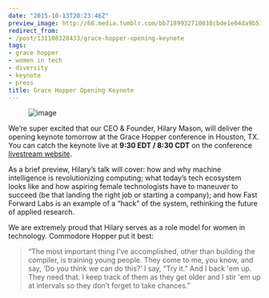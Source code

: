 ```yaml
---
date: "2015-10-13T20:23:46Z"
preview_image: http://68.media.tumblr.com/bb7189932710038cbde1e04da9b51eeb/tumblr_inline_nw6da4Gppo1ta78fg_540.jpg
redirect_from:
- /post/131108328433/grace-hopper-opening-keynote
tags:
- grace hopper
- women in tech
- diversity
- keynote
- press
title: Grace Hopper Opening Keynote
---
```


<figure data-orig-width="800" data-orig-height="533" class="tmblr-full"><img src="http://68.media.tumblr.com/bb7189932710038cbde1e04da9b51eeb/tumblr_inline_nw6da4Gppo1ta78fg_540.jpg" alt="image" data-orig-width="800" data-orig-height="533"/></figure><p>We’re super excited that our CEO &amp; Founder, Hilary Mason, will deliver the opening keynote tomorrow at the Grace Hopper conference in Houston, TX. You can catch the keynote live at <b>9:30 EDT / 8:30 CDT</b> on the conference <a href="http://gracehopper.anitaborg.org/conference-overview/livestream-schedule-2015/wednesday-livestream-2015/">livestream website</a>. </p><p>As a brief preview, Hilary’s talk will cover: how and why machine intelligence is revolutionizing computing; what today’s tech ecosystem looks like and how aspiring female technologists have to maneuver to succeed (be that landing the right job or starting a company); and how Fast Forward Labs is an example of a “hack” of the system, rethinking the future of applied research. </p><p>We are extremely proud that Hilary serves as a role model for women in technology. Commodore Hopper put it best: </p>

> “The most important thing I&rsquo;ve accomplished, other than building the compiler, is training young people. They come to me, you know, and say, &lsquo;Do you think we can do this?&rsquo; I say, &ldquo;Try it.&rdquo; And I back 'em up. They need that. I keep track of them as they get older and I stir 'em up at intervals so they don&rsquo;t forget to take chances.”
